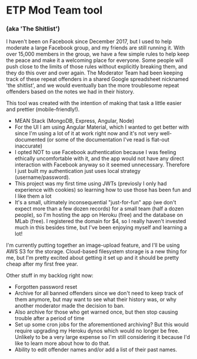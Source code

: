 # ETP Mod Team tool
### (aka 'The Shitlist')

I haven't been on Facebook since December 2017, but I used to help moderate a large Facebook group, and my friends are still running it. With over 15,000 members in the group, we have a few simple rules to help keep the peace and make it a welcoming place for everyone. Some people will push close to the limits of those rules without explicitly breaking them, and they do this over and over again. The Moderator Team had been keeping track of these repeat offenders in a shared Google spreadsheet nicknamed 'the shitlist', and we would eventually ban the more troublesome repeat offenders based on the notes we had in their history.

This tool was created with the intention of making that task a little easier and prettier (mobile-friendly!). 

* MEAN Stack (MongoDB, Express, Angular, Node) 
* For the UI I am using Angular Material, which I wanted to get better with since I'm using a lot of it at work right now and it's not very well-documented (or some of the documentation I've read is flat-out inaccurate)
* I opted NOT to use Facebook authentication because I was feeling ethically uncomfortable with it, and the app would not have any direct interaction with Facebook anyway so it seemed unnecessary. Therefore I just built my authentication just uses local strategy (username/password).
* This project was my first time using JWTs (previosly I only had experience with cookies) so learning how to use those has been fun and I like them a lot
* It's a small, ultimately inconsequential "just-for-fun" app (we don't expect more than a few dozen records) for a small team (half a dozen people), so I'm hosting the app on Heroku (free) and the database on MLab (free). I registered the domain for $4, so I really haven't invested much in this besides time, but I've been enjoying myself and learning a lot!

I'm currently putting together an image-upload feature, and I'll be using AWS S3 for the storage. Cloud-based filesystem storage is a new thing for me, but I'm pretty excited about getting it set up and it should be pretty cheap after my first free year.

Other stuff in my backlog right now:
* Forgotten password reset
* Archive for all banned offenders since we don't need to keep track of them anymore, but may want to see what their history was, or why another moderator made the decision to ban.
* Also archive for those who get warned once, but then stop causing trouble after a period of time
* Set up some cron jobs for the aforementioned archiving? But this would require upgrading my Heroku dynos which would no longer be free. Unlikely to be a very large expense so I'm still considering it because I'd like to learn more about how to do that.
* Ability to edit offender names and/or add a list of their past names.
